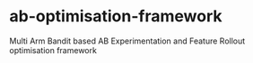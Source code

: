 # ab-optimisation-framework
Multi Arm Bandit based AB Experimentation and Feature Rollout optimisation framework
